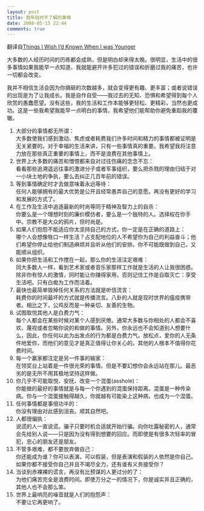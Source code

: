 ```yaml
---
layout: post
title: 我年轻时不了解的事情
date: 2008-05-15 22:44
comments: true
---
```

翻译自<a href="http://www.lifehack.org/articles/lifestyle/things-i-wish-i%E2%80%99d-know-when-i-was-younger.html">Things I Wish I’d Known When I was Younger</a>

大多数的人经历时间的历练都会成熟，但是明白却来得太晚。很明显，生活中的很多事情如果我能早一点知道，我就能避开许多犯过的错误和折磨过我的痛苦，也许一切都会改变。

我并不相信生活会因为你搞砸的次数越多，就会变得更有趣、更丰富；或者说错误的出现是为了让我成长。我是自作自受——我过去的无知、恐惧和希望得到每个人欣赏的愚蠢愿望。没有这些，我的生活和工作本能够更轻松、更精彩，当然也更成功。这是一些我希望我能早一点明白的事情，我希望他们能帮助你避免重蹈我的覆辙。
<ol>
	<li>大部分的事情都无所谓：</li>
大多数使我们感到激动、焦虑或者耗费我们许多时间和精力的事情都被证明是无关紧要的。对于幸福的生活来讲，只有一些事情真的重要。我希望我将注意力放在那些真正重要的事情上，而不是浪费在其他事情上。
	<li>世界上大多数的痛苦和憎恨都来自对过往伤痛的念念不忘：</li>
看看那些追溯遥远往事的激进分子或者军事组织，要么把杀戮的理由归结于对一小块土地的争执，要么去纠正几百年前的错误。
	<li>等到事情确定时才去做意味着永远等待：</li>
任何人能够拥有的最大优势是公开且经常愚弄自己的意愿。再没有更好的学习和发展的方式了。
	<li>在工作及生活中追逐最新的时尚等同于精神及智力上的自杀：</li>
你要么是一个理想时刻的廉价模仿者，要么是一个独特的人。选择权在你手中。宗教不是大众的鸦片，但时尚是。
	<li>如果人们抱怨不能适应你太坚持自己的方式，你一定是在正确的道路上：</li>
哪个人会想像牲口一样生活？占支配地位的人不希望你为自己的利益奋斗；他们希望你停止给他们制造麻烦并且听从他们的安排。你不可能既做到自己，又能顺从组织。
	<li>如果你把生活和工作搅在一起，那么你的生活注定艰难：</li>
同大多数人一样，看到艺术家或者音乐家那样工作就是生活的人让我很困惑。除非你有惊人的激情，同时能让你赚得家用，否则记住工作是自取灭亡：享受生活吧。只有白痴为工作而活着。
	<li>最快也最简单毁掉任何关系的方法就是听信流言：</li>
耗费你的时间最坏的方式就是传播流言。八卦的人就是现时世界的瘟疫携带者。相比之下，公鸡反而是一种亲切、友善的生物。
	<li>试图取悦其他人是白费力气：</li>
每个人都会在某些时候对某个人感到厌倦。通常大多数与你相处的人都会不喜欢、蔑视或者忽略你说的和做的事情。另外，你永远也不会知道别人想要什么，因此，你任何以此为出发点的行为都是白费力气。放松点，爱你的人无条件地爱你，而他们的意见才是真正值得让你关心的。其他的人根本不值得你花费时间。
	<li> 每一个赢家都注定是另一件事的输家：</li>
在领奖台上站着是一件很光荣的事情。但是不要幻想你会永远站在那儿。最恶劣的是无所不用其极地坚持这样做。
	<li> 你几乎不可能取悦、安抚、改变一个混蛋(asshole)：</li>
你能做的最好的事情就是与每一个你遇到的混蛋保持距离。混蛋是一种传染病。你与一个混蛋接触得越久，你就越有可能染上这种病，也成为一个混蛋。
	<li> 任何事情都是事倍功半的：</li>
你没有理由对此感到沮丧。顺其自然吧。
	<li>人都很偏执：</li>
说谎的人一直说谎。骗子只要时机合适就开始行骗。向你吐露秘密的人，通常会先给别人说——只是因为没有得到想要的回应。而即使是有很多次轻率的冒犯，忠心的朋友还是朋友。
	<li>不管多艰难，都不要放弃做自己：</li>
你还能成为谁？你可以表演，可以假装，但是表演和假装的人依然是你自己。如果你都不接受你自己并且不竭尽全力，还有谁有义务接受你？
	<li>当谈到赤裸裸的谎言，再没有比预谋的人更过分的了：</li>
为他们痛苦完全是浪费时间。即使万分之一的情况下，你是诚实并且正确的，其他人也不会那么笨。
	<li>世界上最响亮的噪音就是人们的抱怨声：</li>
不要让它再更响了。</ol>
